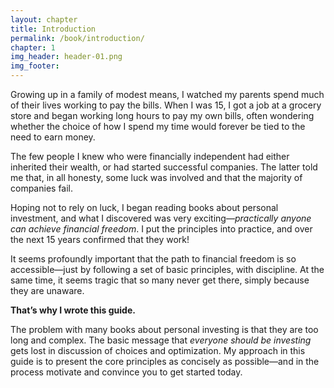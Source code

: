 ```yaml
---
layout: chapter
title: Introduction
permalink: /book/introduction/
chapter: 1
img_header: header-01.png
img_footer:
---
```


Growing up in a family of modest means, I watched my parents spend much of their lives working to pay the bills. When I was 15, I got a job at a grocery store and began working long hours to pay my own bills, often wondering whether the choice of how I spend my time would forever be tied to the need to earn money.

The few people I knew who were financially independent had either inherited their wealth, or had started successful companies. The latter told me that, in all honesty, some luck was involved and that the majority of companies fail.

Hoping not to rely on luck, I began reading books about personal investment, and what I discovered was very exciting—*practically anyone can achieve financial freedom*. I put the principles into practice, and over the next 15 years confirmed that they work!

It seems profoundly important that the path to financial freedom is so accessible—just by following a set of basic principles, with discipline. At the same time, it seems tragic that so many never get there, simply because they are unaware.

**That’s why I wrote this guide.**

The problem with many books about personal investing is that they are too long and complex. The basic message that *everyone should be investing* gets lost in discussion of choices and optimization. My approach in this guide is to present the core principles as concisely as possible—and in the process motivate and convince you to get started today.